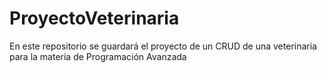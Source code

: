 # ProyectoVeterinaria
En este repositorio se guardará el proyecto de un CRUD de una veterinaria para la materia de Programación Avanzada
